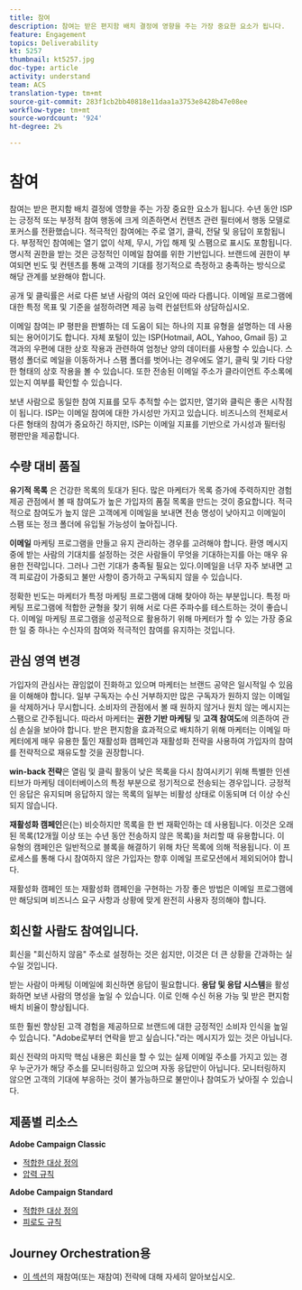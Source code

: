 ```yaml
---
title: 참여
description: 참여는 받은 편지함 배치 결정에 영향을 주는 가장 중요한 요소가 됩니다.
feature: Engagement
topics: Deliverability
kt: 5257
thumbnail: kt5257.jpg
doc-type: article
activity: understand
team: ACS
translation-type: tm+mt
source-git-commit: 283f1cb2bb40818e11daa1a3753e8428b47e08ee
workflow-type: tm+mt
source-wordcount: '924'
ht-degree: 2%

---
```



# 참여

참여는 받은 편지함 배치 결정에 영향을 주는 가장 중요한 요소가 됩니다. 수년 동안 ISP는 긍정적 또는 부정적 참여 행동에 크게 의존하면서 컨텐츠 관련 필터에서 행동 모델로 포커스를 전환했습니다. 적극적인 참여에는 주로 열기, 클릭, 전달 및 응답이 포함됩니다. 부정적인 참여에는 열기 없이 삭제, 무시, 가입 해제 및 스팸으로 표시도 포함됩니다. 명시적 권한을 받는 것은 긍정적인 이메일 참여를 위한 기반입니다. 브랜드에 권한이 부여되면 빈도 및 컨텐츠를 통해 고객의 기대를 정기적으로 측정하고 충족하는 방식으로 해당 관계를 보완해야 합니다.

공개 및 클릭률은 서로 다른 보낸 사람의 여러 요인에 따라 다릅니다. 이메일 프로그램에 대한 특정 목표 및 기준을 설정하려면 제공 능력 컨설턴트와 상담하십시오.

이메일 참여는 IP 평판을 판별하는 데 도움이 되는 하나의 지표 유형을 설명하는 데 사용되는 용어이기도 합니다. 자체 포털이 있는 ISP(Hotmail, AOL, Yahoo, Gmail 등) 고객과의 우편에 대한 상호 작용과 관련하여 엄청난 양의 데이터를 사용할 수 있습니다. 스팸성 폴더로 메일을 이동하거나 스팸 폴더를 벗어나는 경우에도 열기, 클릭 및 기타 다양한 형태의 상호 작용을 볼 수 있습니다. 또한 전송된 이메일 주소가 클라이언트 주소록에 있는지 여부를 확인할 수 있습니다.

보낸 사람으로 동일한 참여 지표를 모두 추적할 수는 없지만, 열기와 클릭은 좋은 시작점이 됩니다. ISP는 이메일 참여에 대한 가시성만 가지고 있습니다. 비즈니스의 전체로서 다른 형태의 참여가 중요하긴 하지만, ISP는 이메일 지표를 기반으로 가시성과 필터링 평판만을 제공합니다.

## 수량 대비 품질

**유기적 목록** 은 건강한 목록의 토대가 된다. 많은 마케터가 목록 증가에 주력하지만 경험 제공 관점에서 볼 때 참여도가 높은 가입자의 품질 목록을 만드는 것이 중요합니다. 적극적으로 참여도가 높지 않은 고객에게 이메일을 보내면 전송 명성이 낮아지고 이메일이 스팸 또는 정크 폴더에 유입될 가능성이 높아집니다.

**이메일** 마케팅 프로그램을 만들고 유지 관리하는 경우를 고려해야 합니다. 환영 메시지 중에 받는 사람의 기대치를 설정하는 것은 사람들이 무엇을 기대하는지를 아는 매우 유용한 전략입니다. 그러나 그런 기대가 충족될 필요는 있다.이메일을 너무 자주 보내면 고객 피로감이 가중되고 불만 사항이 증가하고 구독되지 않을 수 있습니다.

정확한 빈도는 마케터가 특정 마케팅 프로그램에 대해 찾아야 하는 부분입니다. 특정 마케팅 프로그램에 적합한 균형을 찾기 위해 서로 다른 주파수를 테스트하는 것이 좋습니다. 이메일 마케팅 프로그램을 성공적으로 활용하기 위해 마케터가 할 수 있는 가장 중요한 일 중 하나는 수신자의 참여와 적극적인 참여를 유지하는 것입니다.

## 관심 영역 변경

가입자의 관심사는 끊임없이 진화하고 있으며 마케터는 브랜드 공약은 일시적일 수 있음을 이해해야 합니다. 일부 구독자는 수신 거부하지만 많은 구독자가 원하지 않는 이메일을 삭제하거나 무시합니다. 소비자의 관점에서 볼 때 원하지 않거나 원치 않는 메시지는 스팸으로 간주됩니다. 따라서 마케터는 **권한 기반 마케팅** 및 **고객 참여도**&#x200B;에 의존하여 관심 손실을 보아야 합니다. 받은 편지함을 효과적으로 배치하기 위해 마케터는 이메일 마케터에게 매우 유용한 툴인 재활성화 캠페인과 재활성화 전략을 사용하여 가입자의 참여를 전략적으로 재유도할 것을 권장합니다.

**win-back 전략**&#x200B;은 열림 및 클릭 활동이 낮은 목록을 다시 참여시키기 위해 특별한 인센티브가 마케팅 데이터베이스의 특정 부분으로 정기적으로 전송되는 경우입니다. 긍정적인 응답은 유지되며 응답하지 않는 목록의 일부는 비활성 상태로 이동되며 더 이상 수신되지 않습니다.

**재활성화 캠페인**&#x200B;은(는) 비슷하지만 목록을 한 번 재확인하는 데 사용됩니다. 이것은 오래된 목록(12개월 이상 또는 수년 동안 전송하지 않은 목록)을 처리할 때 유용합니다. 이 유형의 캠페인은 일반적으로 블록을 해결하기 위해 차단 목록에 의해 적용됩니다. 이 프로세스를 통해 다시 참여하지 않은 가입자는 향후 이메일 프로모션에서 제외되어야 합니다.

재활성화 캠페인 또는 재활성화 캠페인을 구현하는 가장 좋은 방법은 이메일 프로그램에만 해당되며 비즈니스 요구 사항과 상황에 맞게 완전히 사용자 정의해야 합니다.

## 회신할 사람도 참여입니다.

회신을 &quot;회신하지 않음&quot; 주소로 설정하는 것은 쉽지만, 이것은 더 큰 상황을 간과하는 실수일 것입니다.

받는 사람이 마케팅 이메일에 회신하면 응답이 필요합니다. **응답 및 응답 시스템**&#x200B;을 활성화하면 보낸 사람의 명성을 높일 수 있습니다. 이로 인해 수신 허용 가능 및 받은 편지함 배치 비율이 향상됩니다.

또한 훨씬 향상된 고객 경험을 제공하므로 브랜드에 대한 긍정적인 소비자 인식을 높일 수 있습니다. &quot;Adobe로부터 연락을 받고 싶습니다.&quot;라는 메시지가 있는 것은 아닙니다.

회신 전략의 마지막 핵심 내용은 회신을 할 수 있는 실제 이메일 주소를 가지고 있는 경우 누군가가 해당 주소를 모니터링하고 있으며 자동 응답만이 아닙니다. 모니터링하지 않으면 고객의 기대에 부응하는 것이 불가능하므로 불만이나 참여도가 낮아질 수 있습니다.

## 제품별 리소스

**Adobe Campaign Classic**

* [적합한 대상 정의](https://experienceleague.adobe.com/docs/campaign-standard/using/communication-channels/delivery-bestpractices/define-the-right-audience.html#communication-channels)
* [압력 규칙](https://experienceleague.adobe.com/docs/campaign-classic/using/orchestrating-campaigns/campaign-optimization/pressure-rules.html)

**Adobe Campaign Standard**

* [적합한 대상 정의](https://experienceleague.adobe.com/docs/campaign-standard/using/communication-channels/delivery-bestpractices/define-the-right-audience.html)
* [피로도 규칙](https://experienceleague.adobe.com/docs/campaign-standard/using/testing-and-sending/working-with-typology-rules/fatigue-rules.html)

## Journey Orchestration용

* [이 섹션](/help/additional-resources/re-engagement.md)의 재참여(또는 재참여) 전략에 대해 자세히 알아보십시오.
